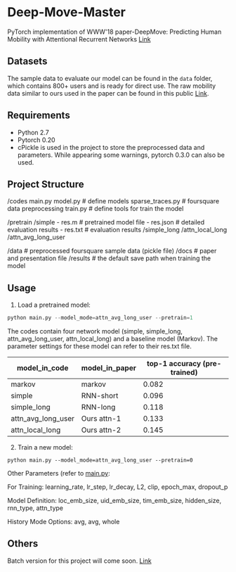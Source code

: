 # Deep-Move-Master

PyTorch implementation of WWW'18 paper-DeepMove: Predicting Human Mobility with Attentional Recurrent Networks [Link](https://dl.acm.org/doi/10.1145/3178876.3186058)

## Datasets

The sample data to evaluate our model can be found in the `data` folder, which contains 800+ users and is ready for direct use. The raw mobility data similar to ours used in the paper can be found in this public [Link](https://sites.google.com/site/yangdingqi/home/foursquare-dataset).

## Requirements

- Python 2.7
- Pytorch 0.20
- cPickle is used in the project to store the preprocessed data and parameters. While appearing some warnings, pytorch 0.3.0 can also be used.

## Project Structure
/codes
  main.py
  model.py         # define models
  sparse_traces.py # foursquare data preprocessing
  train.py         # define tools for train the model

/pretrain
  /simple
    - res.m        # pretrained model file
    - res.json     # detailed evaluation results
    - res.txt      # evaluation results
  /simple_long
  /attn_local_long
  /attn_avg_long_user

/data              # preprocessed foursquare sample data (pickle file)
/docs              # paper and presentation file
/results           # the default save path when training the model

## Usage

1. Load a pretrained model:

```python
python main.py --model_mode=attn_avg_long_user --pretrain=1
```
The codes contain four network model (simple, simple_long, attn_avg_long_user, attn_local_long) and a baseline model (Markov). The parameter settings for these model can refer to their res.txt file.


| model_in_code     | model_in_paper | top-1 accuracy (pre-trained) |
|-------------------|----------------|------------------------------|
| markov            | markov         | 0.082                        |
| simple            | RNN-short      | 0.096                        |
| simple_long       | RNN-long       | 0.118                        |
| attn_avg_long_user| Ours attn-1    | 0.133                        |
| attn_local_long   | Ours attn-2    | 0.145                        |


2. Train a new model:
```
python main.py --model_mode=attn_avg_long_user --pretrain=0

```
Other Parameters (refer to [main.py](https://github.com/vonfeng/DeepMove/blob/master/codes/main.py):

For Training:
learning_rate, lr_step, lr_decay, L2, clip, epoch_max, dropout_p

Model Definition:
loc_emb_size, uid_emb_size, tim_emb_size, hidden_size, rnn_type, attn_type

History Mode Options:
avg, avg, whole
## Others
Batch version for this project will come soon. [Link](https://example.com/batch-version)
